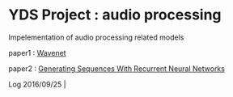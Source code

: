 # YDS Project : audio processing 

Impelementation of audio processing related models

paper1 : [Wavenet](https://arxiv.org/pdf/1609.03499.pdf)

paper2 : [Generating Sequences With Recurrent Neural Networks](https://arxiv.org/pdf/1308.0850v5.pdf)

Log 
2016/09/25 | 



